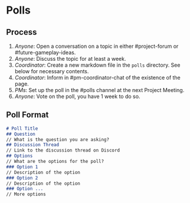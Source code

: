 # Polls
## Process
1. *Anyone*: Open a conversation on a topic in either #project-forum or #future-gameplay-ideas.
2. *Anyone*: Discuss the topic for at least a week.
3. *Coordinator*: Create a new markdown file in the `polls` directory. See below for necessary contents.
4. *Coordinator*: Inform in #pm-coordinator-chat of the existence of the page.
5. *PMs*: Set up the poll in the #polls channel at the next Project Meeting.
6. *Anyone*: Vote on the poll, you have 1 week to do so.

## Poll Format
```markdown
# Poll Title
## Question
// What is the question you are asking?
## Discussion Thread
// Link to the discussion thread on Discord
## Options
// What are the options for the poll?
### Option 1
// Description of the option
### Option 2
// Description of the option
### Option ...
// More options
```